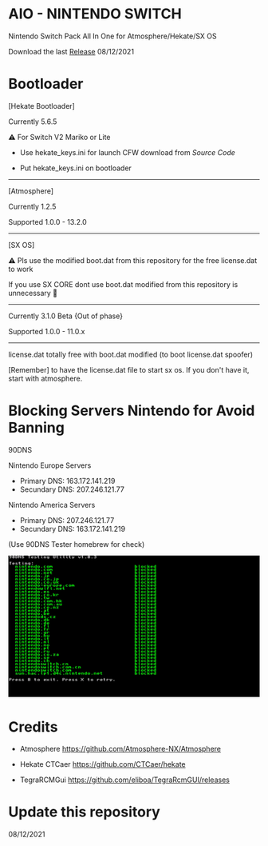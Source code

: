 # AIO - NINTENDO SWITCH
Nintendo Switch Pack All In One for Atmosphere/Hekate/SX OS

Download the last [Release](https://github.com/ItsManueh/AIO-NS/releases/download/13.2.0-1.2.5/13.2.0.-.1.2.5.zip) 08/12/2021

# Bootloader

[Hekate Bootloader]

Currently 5.6.5

⚠️ For Switch V2 Mariko or Lite
- Use hekate_keys.ini for launch CFW download from *Source Code*

- Put hekate_keys.ini on bootloader

--------------------------------------------

[Atmosphere]

Currently 1.2.5

Supported 1.0.0 - 13.2.0

--------------------------------------------

[SX OS]

⚠️ Pls use the modified boot.dat from this repository for the free license.dat to work

If you use SX CORE dont use boot.dat modified from this repository is unnecessary 🤥

--------------------------------------------

Currently 3.1.0 Beta {Out of phase}

Supported 1.0.0 - 11.0.x

--------------------------------------------

license.dat totally free with boot.dat modified (to boot license.dat spoofer)

[Remember] to have the license.dat file to start sx os. 
  If you don't have it, start with atmosphere.

# Blocking Servers Nintendo for Avoid Banning

90DNS

Nintendo Europe Servers
  - Primary DNS: 163.172.141.219
  - Secundary DNS: 207.246.121.77

Nintendo America Servers
  - Primary DNS: 207.246.121.77
  - Secundary DNS: 163.172.141.219

(Use 90DNS Tester homebrew for check)

![90DNS](img/90DNS.jpg?raw=true)

# Credits

- Atmosphere
  https://github.com/Atmosphere-NX/Atmosphere

- Hekate CTCaer
  https://github.com/CTCaer/hekate

- TegraRCMGui
  https://github.com/eliboa/TegraRcmGUI/releases

# Update this repository

08/12/2021
